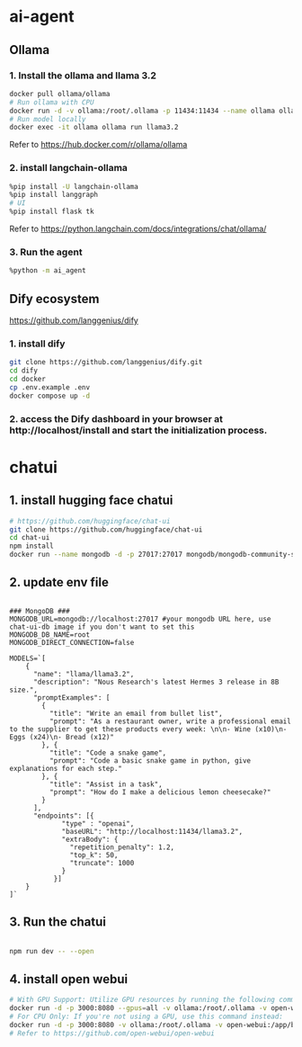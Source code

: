 # ai-agent
## Ollama
### 1. Install the ollama and llama 3.2
```bash
docker pull ollama/ollama
# Run ollama with CPU
docker run -d -v ollama:/root/.ollama -p 11434:11434 --name ollama ollama/ollama
# Run model locally
docker exec -it ollama ollama run llama3.2
```
Refer to https://hub.docker.com/r/ollama/ollama

### 2. install langchain-ollama
```bash
%pip install -U langchain-ollama
%pip install langgraph
# UI
%pip install flask tk

```
Refer to https://python.langchain.com/docs/integrations/chat/ollama/

### 3. Run the agent
```bash
%python -m ai_agent
```

## Dify ecosystem
https://github.com/langgenius/dify
### 1. install dify
```bash
git clone https://github.com/langgenius/dify.git
cd dify
cd docker
cp .env.example .env
docker compose up -d
```
### 2. access the Dify dashboard in your browser at http://localhost/install and start the initialization process.

# chatui
## 1. install hugging face chatui
```bash
# https://github.com/huggingface/chat-ui
git clone https://github.com/huggingface/chat-ui
cd chat-ui
npm install    
docker run --name mongodb -d -p 27017:27017 mongodb/mongodb-community-server   

```
## 2. update env file
```

### MongoDB ###
MONGODB_URL=mongodb://localhost:27017 #your mongodb URL here, use chat-ui-db image if you don't want to set this
MONGODB_DB_NAME=root
MONGODB_DIRECT_CONNECTION=false

MODELS=`[
    {
      "name": "llama/llama3.2",
      "description": "Nous Research's latest Hermes 3 release in 8B size.",
      "promptExamples": [
        {
          "title": "Write an email from bullet list",
          "prompt": "As a restaurant owner, write a professional email to the supplier to get these products every week: \n\n- Wine (x10)\n- Eggs (x24)\n- Bread (x12)"
        }, {
          "title": "Code a snake game",
          "prompt": "Code a basic snake game in python, give explanations for each step."
        }, {
          "title": "Assist in a task",
          "prompt": "How do I make a delicious lemon cheesecake?"
        }
      ],
      "endpoints": [{
             "type" : "openai",
             "baseURL": "http://localhost:11434/llama3.2",
             "extraBody": {
               "repetition_penalty": 1.2,
               "top_k": 50,
               "truncate": 1000
             }
           }]
    }
]`

``` 

## 3. Run the chatui
```bash
   
npm run dev -- --open
```

## 4. install open webui

```bash
# With GPU Support: Utilize GPU resources by running the following command:
docker run -d -p 3000:8080 --gpus=all -v ollama:/root/.ollama -v open-webui:/app/backend/data --name open-webui --restart always ghcr.io/open-webui/open-webui:ollama
# For CPU Only: If you're not using a GPU, use this command instead:
docker run -d -p 3000:8080 -v ollama:/root/.ollama -v open-webui:/app/backend/data --name open-webui --restart always ghcr.io/open-webui/open-webui:ollama
# Refer to https://github.com/open-webui/open-webui
```
